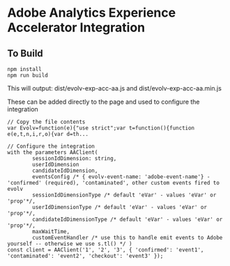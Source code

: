 # Adobe Analytics Experience Accelerator Integration

## To Build
```
npm install
npm run build
```

This will output:
dist/evolv-exp-acc-aa.js and dist/evolv-exp-acc-aa.min.js

These can be added directly to the page and used to configure the integration

```
// Copy the file contents
var Evolv=function(e){"use strict";var t=function(){function e(e,t,n,i,r,o){var d=th...

// Configure the integration 
with the parameters AAClient( 
        sessionIdDimension: string,
        userIdDimension
        candidateIdDimension,
        eventsConfig /* { evolv-event-name: 'adobe-event-name'} - 'confirmed' (required), 'contaminated', other custom events fired to evolv
        sessionIdDimensionType /* default 'eVar' - values 'eVar' or 'prop'*/,
        userIdDimensionType /* default 'eVar' - values 'eVar' or 'prop'*/,
        candidateIdDimensionType /* default 'eVar' - values 'eVar' or 'prop'*/,
        maxWaitTime,
        customEventHandler /* use this to handle emit events to Adobe yourself -- otherwise we use s.tl() */ )
const client = AAClient('1', '2', '3', { 'confirmed': 'event1', 'contaminated': 'event2', 'checkout': 'event3' });                     
```
